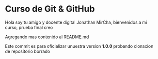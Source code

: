 # Curso de Git & GitHub

Hola soy tu amigo y docente digital Jonathan MirCha, bienvenidos a mi curso, prueba final creo

Agregando mas contenido al README.md

Este commit es para oficializar unuestra version **1.0.0**
 probando clonacion de repositorio borrado
 